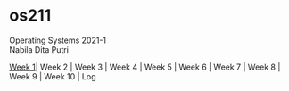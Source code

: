 # os211
Operating Systems 2021-1<br>
Nabila Dita Putri

[Week 1](w01)| Week 2 | Week 3 | Week 4 | Week 5 | Week 6 | Week 7 | Week 8 | Week 9 | Week 10 | Log
